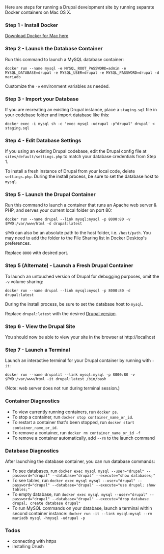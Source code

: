 Here are steps for running a Drupal development site by running separate Docker containers on Mac OS X.

### Step 1 - Install Docker

[Download Docker for Mac here](https://hub.docker.com/?overlay=onboarding)

### Step 2 - Launch the Database Container

Run this command to launch a MySQL database container:

`docker run --name mysql -e MYSQL_ROOT_PASSWORD=admin -e MYSQL_DATABASE=drupal -e MYSQL_USER=drupal -e MYSQL_PASSWORD=drupal -d mariadb`

Customize the `-e` environment variables as needed.

### Step 3 - Import your Database

If you are recreating an existing Drupal instance, place a `staging.sql` file in your codebase folder and import database like this:

`docker exec -i mysql sh -c 'exec mysql -udrupal -p"drupal" drupal' < staging.sql`

### Step 4 - Edit Database Settings

If you using an existing Drupal codebase, edit the Drupal config file at `sites/default/settings.php` to match your database credentials from Step 1.

To install a fresh instance of Drupal from your local code, delete `settings.php`. During the install process, be sure to set the database host to `mysql`.

### Step 5 - Launch the Drupal Container

Run this command to launch a container that runs an Apache web server & PHP, and serves your current local folder on port 80:

`docker run --name drupal --link mysql:mysql -p 8000:80 -v $PWD:/var/www/html -d drupal:latest`

`$PWD` can also be an absolute path to the host folder, i.e. `/host/path`. You may need to add the folder to the File Sharing list in Docker Desktop's preferences.

Replace `8000` with desired port.

### Step 5 (Alternate) - Launch a Fresh Drupal Container

To launch an untouched version of Drupal for debugging purposes, omit the `-v` volume sharing:

`docker run --name drupal --link mysql:mysql -p 8000:80 -d drupal:latest`

During the install process, be sure to set the database host to `mysql`.

Replace `drupal:latest` with the desired [Drupal version](https://hub.docker.com/_/drupal?tab=tags).

### Step 6 - View the Drupal Site

You should now be able to view your site in the browser at http://localhost

### Step 7 - Launch a Terminal

Launch an interactive terminal for your Drupal container by running with `-it`:

`docker run --name drupalit --link mysql:mysql -p 8000:80 -v $PWD:/var/www/html -it drupal:latest /bin/bash`

(Note: web server does not run during terminal session.)

### Container Diagnostics

- To view currently running containers, run `docker ps`.
- To stop a container, run `docker stop container_name_or_id`.
- To restart a container that's been stopped, run `docker start container_name_or_id`.
- To remove a container, run `docker rm container_name_or_id -f`
- To remove a container automatically, add `--rm` to the launch command

### Database Diagnostics

After launching the database container, you can run database commands:

- To see databases, run `docker exec mysql mysql --user="drupal" --password="drupal" --database="drupal" --execute="show databases;"`
- To see tables, run `docker exec mysql mysql --user="drupal" --password="drupal" --database="drupal" --execute="use drupal; show tables;"`
- To empty database, run `docker exec mysql mysql --user="drupal" --password="drupal" --database="drupal" --execute="drop database drupal; create database drupal"`
- To run MySQL commands on your database, launch a terminal within second container instance: `docker run -it --link mysql:mysql --rm mariadb mysql -hmysql -udrupal -p`

### Todos
- connecting with https
- installing Drush
